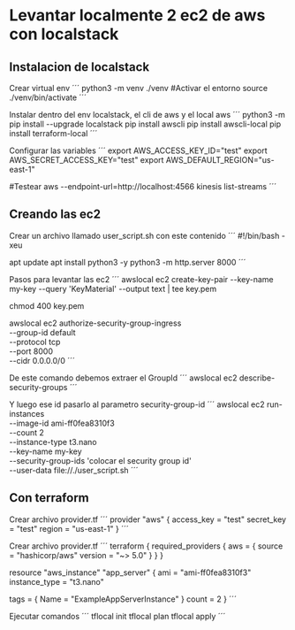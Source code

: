 # Levantar localmente 2 ec2 de aws con localstack

## Instalacion de localstack

Crear virtual env
´´´
python3 -m venv ./venv
#Activar el entorno
source ./venv/bin/activate
´´´

Instalar dentro del env localstack, el cli de aws y el local aws
´´´
python3 -m pip install --upgrade localstack
pip install awscli
pip install awscli-local
pip install terraform-local
´´´

Configurar las variables
´´´
export AWS_ACCESS_KEY_ID="test"
export AWS_SECRET_ACCESS_KEY="test"
export AWS_DEFAULT_REGION="us-east-1"

#Testear
aws --endpoint-url=http://localhost:4566 kinesis list-streams
´´´

## Creando las ec2

Crear un archivo llamado user_script.sh con este contenido
´´´
#!/bin/bash -xeu

apt update
apt install python3 -y
python3 -m http.server 8000
´´´

Pasos para levantar las ec2
´´´
awslocal ec2 create-key-pair --key-name my-key --query 'KeyMaterial' --output text | tee key.pem

chmod 400 key.pem

awslocal ec2 authorize-security-group-ingress \
    --group-id default \
    --protocol tcp \
    --port 8000 \
    --cidr 0.0.0.0/0
´´´

De este comando debemos extraer el GroupId
´´´
awslocal ec2 describe-security-groups
´´´

Y luego ese id pasarlo al parametro security-group-id
´´´
awslocal ec2 run-instances \
    --image-id ami-ff0fea8310f3 \
    --count 2 \
    --instance-type t3.nano \
    --key-name my-key \
    --security-group-ids 'colocar el security group id' \
    --user-data file://./user_script.sh
´´´


## Con terraform
Crear archivo provider.tf
´´´
provider "aws" {
  access_key = "test"
  secret_key = "test"
  region     = "us-east-1"
}
´´´

Crear archivo provider.tf
´´´
terraform {
  required_providers {
    aws = {
      source  = "hashicorp/aws"
      version = "~> 5.0"
    }
  }
}

resource "aws_instance" "app_server" {
  ami           = "ami-ff0fea8310f3"
  instance_type = "t3.nano"

  tags = {
    Name = "ExampleAppServerInstance"
  }
  count = 2
}
´´´

Ejecutar comandos
´´´
tflocal init
tflocal plan
tflocal apply
´´´
